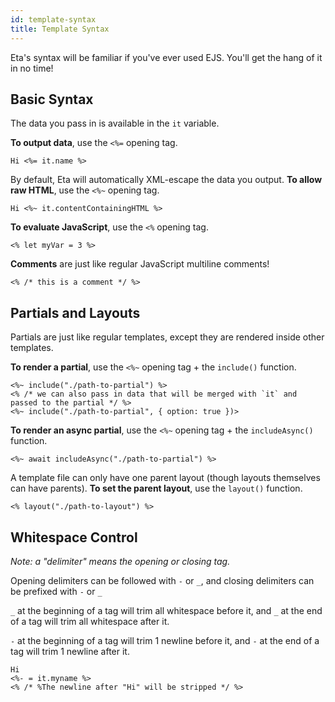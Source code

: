```yaml
---
id: template-syntax
title: Template Syntax
---
```


Eta's syntax will be familiar if you've ever used EJS. You'll get the hang of it in no time!

## Basic Syntax

The data you pass in is available in the `it` variable.

**To output data**, use the `<%=` opening tag.

```eta
Hi <%= it.name %>
```

By default, Eta will automatically XML-escape the data you output. **To allow raw HTML**, use the `<%~` opening tag.

```eta
Hi <%~ it.contentContainingHTML %>
```

**To evaluate JavaScript**, use the `<%` opening tag.

```eta
<% let myVar = 3 %>
```

**Comments** are just like regular JavaScript multiline comments!

```eta
<% /* this is a comment */ %>
```

## Partials and Layouts

Partials are just like regular templates, except they are rendered inside other templates.

**To render a partial**, use the `<%~` opening tag + the `include()` function.

```eta
<%~ include("./path-to-partial") %>
<% /* we can also pass in data that will be merged with `it` and passed to the partial */ %>
<%~ include("./path-to-partial", { option: true })>
```

**To render an async partial**, use the `<%~` opening tag + the `includeAsync()` function.

```eta
<%~ await includeAsync("./path-to-partial") %>
```

A template file can only have one parent layout (though layouts themselves can have parents). **To set the parent layout**, use the `layout()` function.

```eta
<% layout("./path-to-layout") %>
```

## Whitespace Control

_Note: a "delimiter" means the opening or closing tag._

Opening delimiters can be followed with `-` or `_`, and closing delimiters can be prefixed with `-` or `_`

`_` at the beginning of a tag will trim all whitespace before it, and `_` at the end of a tag will trim all whitespace after it.

`-` at the beginning of a tag will trim 1 newline before it, and `-` at the end of a tag will trim 1 newline after it.

```eta
Hi
<%- = it.myname %>
<% /* %The newline after "Hi" will be stripped */ %>
```
